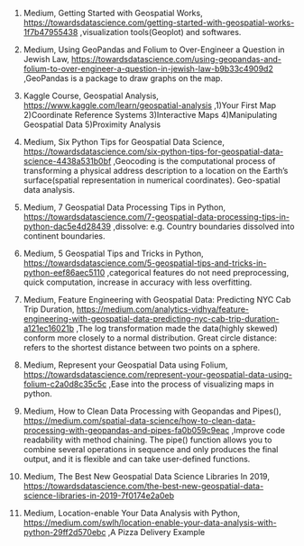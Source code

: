 1. Medium, Getting Started with Geospatial Works, https://towardsdatascience.com/getting-started-with-geospatial-works-1f7b47955438 ,visualization tools(Geoplot) and softwares.

2. Medium, Using GeoPandas and Folium to Over-Engineer a Question in Jewish Law, https://towardsdatascience.com/using-geopandas-and-folium-to-over-engineer-a-question-in-jewish-law-b9b33c4909d2 ,GeoPandas is a package to draw graphs on the map.

3. Kaggle Course, Geospatial Analysis, https://www.kaggle.com/learn/geospatial-analysis ,1)Your First Map 2)Coordinate Reference Systems 3)Interactive Maps 4)Manipulating Geospatial Data 5)Proximity Analysis

4. Medium, Six Python Tips for Geospatial Data Science, https://towardsdatascience.com/six-python-tips-for-geospatial-data-science-4438a531b0bf ,Geocoding is the computational process of transforming a physical address description to a location on the Earth’s surface(spatial representation in numerical coordinates). Geo-spatial data analysis.

5. Medium, 7 Geospatial Data Processing Tips in Python, https://towardsdatascience.com/7-geospatial-data-processing-tips-in-python-dac5e4d28439 ,dissolve: e.g. Country boundaries dissolved into continent boundaries. 

6. Medium, 5 Geospatial Tips and Tricks in Python, https://towardsdatascience.com/5-geospatial-tips-and-tricks-in-python-eef86aec5110 ,categorical features do not need preprocessing, quick computation, increase in accuracy with less overfitting. 

7. Medium, Feature Engineering with Geospatial Data: Predicting NYC Cab Trip Duration, https://medium.com/analytics-vidhya/feature-engineering-with-geospatial-data-predicting-nyc-cab-trip-duration-a121ec16021b ,The log transformation made the data(highly skewed) conform more closely to a normal distribution. Great circle distance: refers to the shortest distance between two points on a sphere. 

8. Medium, Represent your Geospatial Data using Folium, https://towardsdatascience.com/represent-your-geospatial-data-using-folium-c2a0d8c35c5c ,Ease into the process of visualizing maps in python. 

9. Medium, How to Clean Data Processing with Geopandas and Pipes(), https://medium.com/spatial-data-science/how-to-clean-data-processing-with-geopandas-and-pipes-fa0b059c9eac ,Improve code readability with method chaining. The pipe() function allows you to combine several operations in sequence and only produces the final output, and it is flexible and can take user-defined functions. 

10. Medium, The Best New Geospatial Data Science Libraries In 2019, https://towardsdatascience.com/the-best-new-geospatial-data-science-libraries-in-2019-7f0174e2a0eb

11. Medium, Location-enable Your Data Analysis with Python, https://medium.com/swlh/location-enable-your-data-analysis-with-python-29ff2d570ebc ,A Pizza Delivery Example
